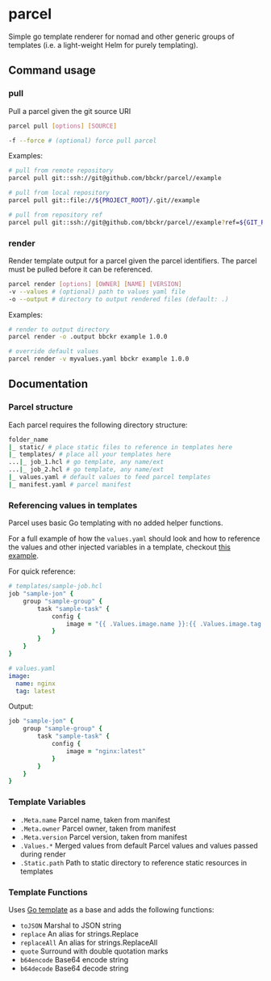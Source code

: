 # parcel
Simple go template renderer for nomad and other generic groups of templates (i.e. a light-weight Helm for purely templating).

## Command usage
### pull
Pull a parcel given the git source URI
``` bash
parcel pull [options] [SOURCE]

-f --force # (optional) force pull parcel
```
Examples:
``` bash
# pull from remote repository
parcel pull git::ssh://git@github.com/bbckr/parcel//example

# pull from local repository
parcel pull git::file://${PROJECT_ROOT}/.git//example

# pull from repository ref
parcel pull git::ssh://git@github.com/bbckr/parcel//example?ref=${GIT_REF}
```
### render
Render template output for a parcel given the parcel identifiers. The parcel must be pulled before it can be referenced.
``` bash
parcel render [options] [OWNER] [NAME] [VERSION]
-v --values # (optional) path to values yaml file
-o --output # directory to output rendered files (default: .)
```

Examples:
``` bash
# render to output directory
parcel render -o .output bbckr example 1.0.0

# override default values
parcel render -v myvalues.yaml bbckr example 1.0.0
```

## Documentation
### Parcel structure
Each parcel requires the following directory structure:
``` bash
folder_name
|_ static/ # place static files to reference in templates here
|_ templates/ # place all your templates here
...|_ job_1.hcl # go template, any name/ext
...|_ job_2.hcl # go template, any name/ext
|_ values.yaml # default values to feed parcel templates
|_ manifest.yaml # parcel manifest
```
### Referencing values in templates
Parcel uses basic Go templating with no added helper functions.

For a full example of how the `values.yaml` should look and how to reference the values and other injected variables in a template, checkout [this example](/example).

For quick reference:

``` ruby
# templates/sample-job.hcl
job "sample-jon" {
    group "sample-group" {
        task "sample-task" {
            config {
                image = "{{ .Values.image.name }}:{{ .Values.image.tag }}"
            }
        }
    }
}
```

``` yaml
# values.yaml
image:
  name: nginx
  tag: latest
```
Output:
``` ruby
job "sample-jon" {
    group "sample-group" {
        task "sample-task" {
            config {
                image = "nginx:latest"
            }
        }
    }
}
```
### Template Variables
- `.Meta.name` Parcel name, taken from manifest
- `.Meta.owner` Parcel owner, taken from manifest
- `.Meta.version` Parcel version, taken from manifest
- `.Values.*` Merged values from default Parcel values and values passed during render
- `.Static.path` Path to static directory to reference static resources in templates

### Template Functions
Uses [Go template](https://golang.org/pkg/text/template/) as a base and adds the following functions:
- `toJSON` Marshal to JSON string
- `replace` An alias for strings.Replace
- `replaceAll` An alias for strings.ReplaceAll
- `quote` Surround with double quotation marks
- `b64encode` Base64 encode string
- `b64decode` Base64 decode string

